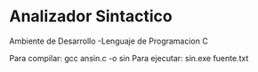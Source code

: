 # Analizador Sintactico

Ambiente de Desarrollo
-Lenguaje de Programacion C

Para compilar: gcc ansin.c -o sin
Para ejecutar: sin.exe fuente.txt
